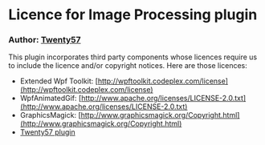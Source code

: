 # Licence for Image Processing plugin

### Author: [Twenty57](http://www.twenty57.com)

This plugin incorporates third party components whose licences require us to include the licence and/or copyright notices. Here are those licences:

- Extended Wpf Toolkit: [http://wpftoolkit.codeplex.com/license](http://wpftoolkit.codeplex.com/license)
- WpfAnimatedGif: [http://www.apache.org/licenses/LICENSE-2.0.txt](http://www.apache.org/licenses/LICENSE-2.0.txt)
- GraphicsMagick: [http://www.graphicsmagick.org/Copyright.html](http://www.graphicsmagick.org/Copyright.html)
- [Twenty57 plugin](https://linx.software/plugins/builtin/licence/)

